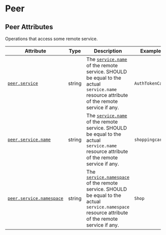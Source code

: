 <!-- NOTE: THIS FILE IS AUTOGENERATED. DO NOT EDIT BY HAND. -->
<!-- see templates/registry/markdown/attribute_namespace.md.j2 -->

# Peer

## Peer Attributes

Operations that access some remote service.

| Attribute | Type | Description | Examples | Stability |
|---|---|---|---|---|
| <a id="peer-service" href="#peer-service">`peer.service`</a> | string | The [`service.name`](/docs/resource/README.md#service) of the remote service. SHOULD be equal to the actual `service.name` resource attribute of the remote service if any. | `AuthTokenCache` | ![Deprecated](https://img.shields.io/badge/-deprecated-red)<br>Replaced by `peer.service.name`. |
| <a id="peer-service-name" href="#peer-service-name">`peer.service.name`</a> | string | The [`service.name`](/docs/resource/README.md#service) of the remote service. SHOULD be equal to the actual `service.name` resource attribute of the remote service if any. | `shoppingcart` | ![Development](https://img.shields.io/badge/-development-blue) |
| <a id="peer-service-namespace" href="#peer-service-namespace">`peer.service.namespace`</a> | string | The [`service.namespace`](/docs/resource/README.md#service) of the remote service. SHOULD be equal to the actual `service.namespace` resource attribute of the remote service if any. | `Shop` | ![Development](https://img.shields.io/badge/-development-blue) |
